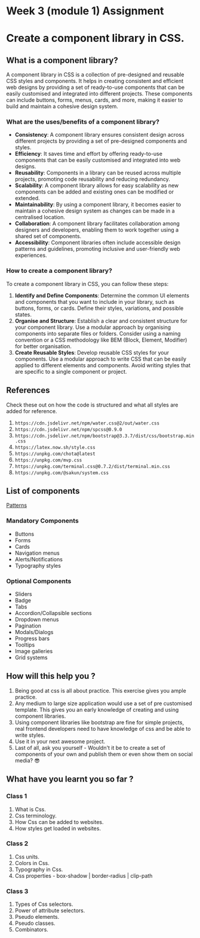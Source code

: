 # Week 3 (module 1) Assignment

# Create a component library in CSS.

## What is a component library?

A component library in CSS is a collection of pre-designed and reusable CSS styles and components. It helps in creating consistent and efficient web designs by providing a set of ready-to-use components that can be easily customised and integrated into different projects. These components can include buttons, forms, menus, cards, and more, making it easier to build and maintain a cohesive design system.

### What are the uses/benefits of a component library?

- **Consistency**: A component library ensures consistent design across different projects by providing a set of pre-designed components and styles.
- **Efficiency**: It saves time and effort by offering ready-to-use components that can be easily customised and integrated into web designs.
- **Reusability**: Components in a library can be reused across multiple projects, promoting code reusability and reducing redundancy.
- **Scalability**: A component library allows for easy scalability as new components can be added and existing ones can be modified or extended.
- **Maintainability**: By using a component library, it becomes easier to maintain a cohesive design system as changes can be made in a centralised location.
- **Collaboration**: A component library facilitates collaboration among designers and developers, enabling them to work together using a shared set of components.
- **Accessibility**: Component libraries often include accessible design patterns and guidelines, promoting inclusive and user-friendly web experiences.

### How to create a component library?

To create a component library in CSS, you can follow these steps:

1. **Identify and Define Components**: Determine the common UI elements and components that you want to include in your library, such as buttons, forms, or cards. Define their styles, variations, and possible states.
2. **Organise and Structure**: Establish a clear and consistent structure for your component library. Use a modular approach by organising components into separate files or folders. Consider using a naming convention or a CSS methodology like BEM (Block, Element, Modifier) for better organisation.
3. **Create Reusable Styles**: Develop reusable CSS styles for your components. Use a modular approach to write CSS that can be easily applied to different elements and components. Avoid writing styles that are specific to a single component or project.

## References

Check these out on how the code is structured and what all styles are added for reference.

1. `https://cdn.jsdelivr.net/npm/water.css@2/out/water.css`
2. `https://cdn.jsdelivr.net/npm/spcss@0.9.0`
3. `https://cdn.jsdelivr.net/npm/bootstrap@3.3.7/dist/css/bootstrap.min.css`
4. `https://latex.now.sh/style.css`
5. `https://unpkg.com/chota@latest`
6. `https://unpkg.com/mvp.css`
7. `https://unpkg.com/terminal.css@0.7.2/dist/terminal.min.css`
8. `https://unpkg.com/@sakun/system.css`

## List of components

[Patterns](https://www.w3.org/WAI/ARIA/apg/patterns/)

### Mandatory Components

- Buttons
- Forms
- Cards
- Navigation menus
- Alerts/Notifications
- Typography styles

### Optional Components

- Sliders
- Badge
- Tabs
- Accordion/Collapsible sections
- Dropdown menus
- Pagination
- Modals/Dialogs
- Progress bars
- Tooltips
- Image galleries
- Grid systems

## How will this help you ?

1. Being good at css is all about practice. This exercise gives you ample practice.
2. Any medium to large size application would use a set of pre customised template. This gives you an early knowledge of creating and using component libraries.
3. Using component libraries like bootstrap are fine for simple projects, real frontend developers need to have knowledge of css and be able to write styles.
4. Use it in your next awesome project.
5. Last of all, ask you yourself - Wouldn't it be to create a set of components of your own and publish them or even show them on social media? 😎

## What have you learnt you so far ?

### Class 1

1. What is Css.
2. Css terminology.
3. How Css can be added to websites.
4. How styles get loaded in websites.

### Class 2

1. Css units.
2. Colors in Css.
3. Typography in Css.
4. Css properties - box-shadow | border-radius | clip-path

### Class 3

1. Types of Css selectors.
2. Power of attribute selectors.
3. Pseudo elements.
4. Pseudo classes.
5. Combinators.
